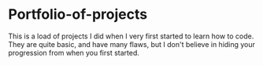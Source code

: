 # Portfolio-of-projects

This is a load of projects I did when I very first started to learn how to code. They are quite basic, and have many flaws, but I don't believe in hiding your progression from when you first started.
